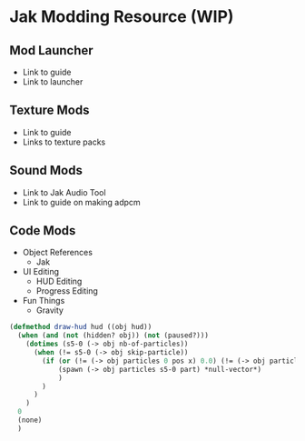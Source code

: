 # Jak Modding Resource (WIP)

## Mod Launcher
- Link to guide
- Link to launcher

## Texture Mods
- Link to guide
- Links to texture packs

## Sound Mods
- Link to Jak Audio Tool
- Link to guide on making adpcm

## Code Mods
- Object References
  - Jak
- UI Editing
  - HUD Editing
  - Progress Editing
- Fun Things
  - Gravity

```lisp
(defmethod draw-hud hud ((obj hud))
  (when (and (not (hidden? obj)) (not (paused?)))
    (dotimes (s5-0 (-> obj nb-of-particles))
      (when (!= s5-0 (-> obj skip-particle))
        (if (or (!= (-> obj particles 0 pos x) 0.0) (!= (-> obj particles 0 pos y) 0.0))
            (spawn (-> obj particles s5-0 part) *null-vector*)
            )
        )
      )
    )
  0
  (none)
  )
```
